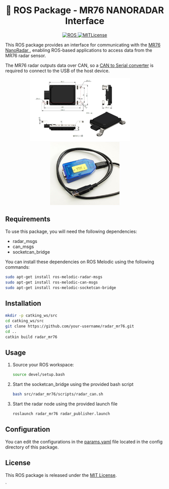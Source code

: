 <h1 align="center">
🚀 ROS Package - MR76 NANORADAR Interface
</h1>

<p align="center">
  <a href="https://wiki.ros.org/melodic">
  <img src="https://img.shields.io/badge/ROS-Melodic-brightgreen" alt="ROS">
  </a>
  <a href="https://opensource.org/licenses/MIT">
  <img src="https://img.shields.io/badge/License-MIT-blue" alt="MITLicense">
  </a>
</p>




This ROS package provides an interface for communicating with the [MR76 NanoRadar ](https://www.nanoradar.com/products/mr76/), enabling ROS-based applications to access data from the MR76 radar sensor.

The MR76 radar outputs data over CAN, so a [CAN to Serial converter](https://www.canusb.com/products/canusb/) is required to connect to the USB of the host device.



<p align="center">
  <a href="assets/mr76_dim.png">
    <img src="assets/mr76_dim.png" height="200" style="margin-right: 30px;" />
  </a>
  <a href="assets/can_usb.jpg">
    <img src="assets/can_usb.jpg" height="200" />
  </a>
</p>

## Requirements

To use this package, you will need the following dependencies:
- radar_msgs
- can_msgs
- socketcan_bridge

You can install these dependencies on ROS Melodic using the following commands:

```bash
sudo apt-get install ros-melodic-radar-msgs
sudo apt-get install ros-melodic-can-msgs
sudo apt-get install ros-melodic-socketcan-bridge
```

## Installation

```bash
mkdir -p catking_ws/src
cd catking_ws/src
git clone https://github.com/your-username/radar_mr76.git
cd ..
catkin build radar_mr76
```



## Usage

1. Source your ROS workspace:

    ```bash
    source devel/setup.bash
    ```

2. Start the socketcan_bridge using the provided bash script
    ```bash
    bash src/radar_mr76/scripts/radar_can.sh
    ```

3. Start the radar node using the provided launch file
    ```bash
    roslaunch radar_mr76 radar_publisher.launch
    ```

## Configuration
You can edit the configurations in the [params.yaml](config/params.yml) file located in the config directory of this package.

## License
This ROS package is released under the [MIT License](https://choosealicense.com/licenses/mit/).

`
